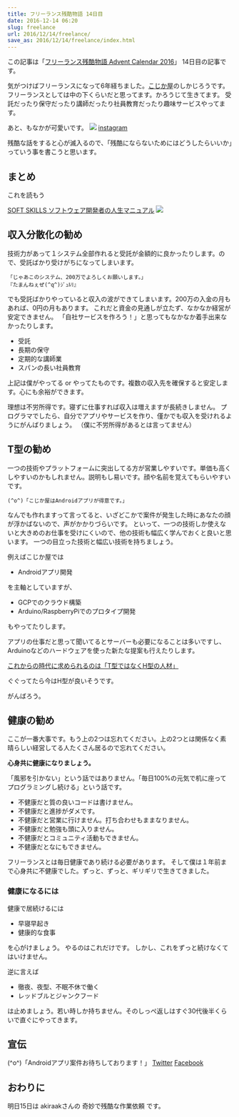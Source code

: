 ```yaml
---
title: フリーランス残酷物語 14日目
date: 2016-12-14 06:20
slug: freelance
url: 2016/12/14/freelance/
save_as: 2016/12/14/freelance/index.html
---
```

この記事は「[フリーランス残酷物語 Advent Calendar 2016](http://qiita.com/advent-calendar/2016/free_zankoku)」 14日目の記事です。

気がつけばフリーランスになって6年経ちました。[こじか屋](https://www.facebook.com/KojikayaShikajiro/?fref=ts)のしかじろうです。
フリーランスとしては中の下くらいだと思ってます。かろうじて生きてます。
受託だったり保守だったり講師だったり社員教育だったり趣味サービスやってます。

あと、もなかが可愛いです。
![](/assets/monaka.jpg)
[instagram](https://www.instagram.com/monakoala/)

残酷な話をすると心が滅入るので、「残酷にならないためにはどうしたらいいか」っていう事を書こうと思います。

## まとめ
これを読もう

[SOFT SKILLS ソフトウェア開発者の人生マニュアル](http://amzn.to/2hnFtq5)
<a href="https://www.amazon.co.jp/gp/product/4822251551//ref=as_li_ss_il?ie=UTF8&linkCode=li2&tag=shikajiro-22&linkId=9dff9daa5902a1e5f8805c9af7b79fdd" target="_blank"><img border="0" src="//ws-fe.amazon-adsystem.com/widgets/q?_encoding=UTF8&ASIN=4822251551&Format=_SL160_&ID=AsinImage&MarketPlace=JP&ServiceVersion=20070822&WS=1&tag=shikajiro-22" ></a><img src="https://ir-jp.amazon-adsystem.com/e/ir?t=shikajiro-22&l=li2&o=9&a=4822251551" width="1" height="1" border="0" alt="" style="border:none !important; margin:0px !important;" />

## 収入分散化の勧め
技術力があって１システム全部作れると受託が金額的に良かったりします。ので、受託ばかり受けがちになってしまいます。

```
「じゃあこのシステム、200万でよろしくお願いします。」
『たまんねぇぜ(^q^)ｼﾞｭﾙﾘ』
```

でも受託ばかりやっていると収入の波ができてしまいます。200万の入金の月もあれば、0円の月もあります。
これだと資金の見通しが立たず、なかなか経営が安定できません。
「自社サービスを作ろう！」と思ってもなかなか着手出来なかったりします。

* 受託
* 長期の保守
* 定期的な講師業
* スパンの長い社員教育

上記は僕がやってる or やってたものです。複数の収入先を確保すると安定します。心にも余裕ができます。

理想は不労所得です。寝ずに仕事すれば収入は増えますが長続きしません。
プログラマでしたら、自分でアプリやサービスを作り、僅かでも収入を受けれるようにがんばりましょう。
（僕に不労所得があるとは言ってません）

## T型の勧め
一つの技術やプラットフォームに突出してる方が営業しやすいです。単価も高くしやすいのかもしれません。説明もし易いです。顔や名前を覚えてもらいやすいです。

```
(^o^)「こじか屋はAndroidアプリが得意です。」
```

なんでも作れますって言ってると、いざどこかで案件が発生した時にあなたの顔が浮かばないので、声がかかりづらいです。
といって、一つの技術しか使えないと大きめのお仕事を受けにくいので、他の技術も幅広く学んでおくと良いと思います。
一つの目立った技術と幅広い技術を持ちましょう。

例えばこじか屋では

* Androidアプリ開発

を主軸としていますが、

* GCPでのクラウド構築
* Arduino/RaspberryPiでのプロタイプ開発

もやってたりします。

アプリの仕事だと思って聞いてるとサーバーも必要になることは多いですし、Arduinoなどのハードウェアを使った新たな提案も行えたりします。

[これからの時代に求められるのは「T型ではなくH型の人材」](https://courrier.jp/news/archives/4977/)

ぐぐってたら今はH型が良いそうです。

がんばろう。

## 健康の勧め
ここが一番大事です。もう上の2つは忘れてください。上の2つとは関係なく素晴らしい経営してる人たくさん居るので忘れてください。

**心身共に健康になりましょう。**

「風邪を引かない」という話ではありません。「毎日100%の元気で机に座ってプログラミングし続ける」という話です。

* 不健康だと質の良いコードは書けません。
* 不健康だと進捗がダメです。
* 不健康だと営業に行けません。打ち合わせもままなりません。
* 不健康だと勉強も頭に入りません。
* 不健康だとコミュニティ活動もできません。
* 不健康だとなにもできません。

フリーランスとは毎日健康であり続ける必要があります。
そして僕は１年前まで心身共に不健康でした。ずっと、ずっと、ギリギリで生きてきました。

### 健康になるには

健康で居続けるには

* 早寝早起き
* 健康的な食事

を心がけましょう。
やるのはこれだけです。
しかし、これをずっと続けなくてはいけません。

逆に言えば

* 徹夜、夜型、不眠不休で働く
* レッドブルとジャンクフード

は止めましょう。若い時しか持ちません。そのしっぺ返しはすぐ30代後半くらいで直ぐにやってきます。

## 宣伝
(^o^)「Androidアプリ案件お待ちしております！」
[Twitter](https://twitter.com/shikajiro)
[Facebook](https://www.facebook.com/shikajiro)


## おわりに
明日15日は akiraakさんの 奇妙で残酷な作業依頼 です。
